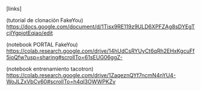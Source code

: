[links]

(tutorial de clonación FakeYou)
https://docs.google.com/document/d/1Tisx9RE119z9ULD6XPFZAg8sDYEgTcjlYgpjotEqiao/edit

(notebook PORTAL FakeYou)
https://colab.research.google.com/drive/14hUdCsRYUyCt6qRh2EHxKgcuFf5ioQfw?usp=sharing#scrollTo=61sEUG06ggZ-

(notebook entrenamiento tacotron)
https://colab.research.google.com/drive/1ZaqeznQYf7ncmN4nYU4-WoJLZxVbCv60#scrollTo=h4ql3OWWPKZv
